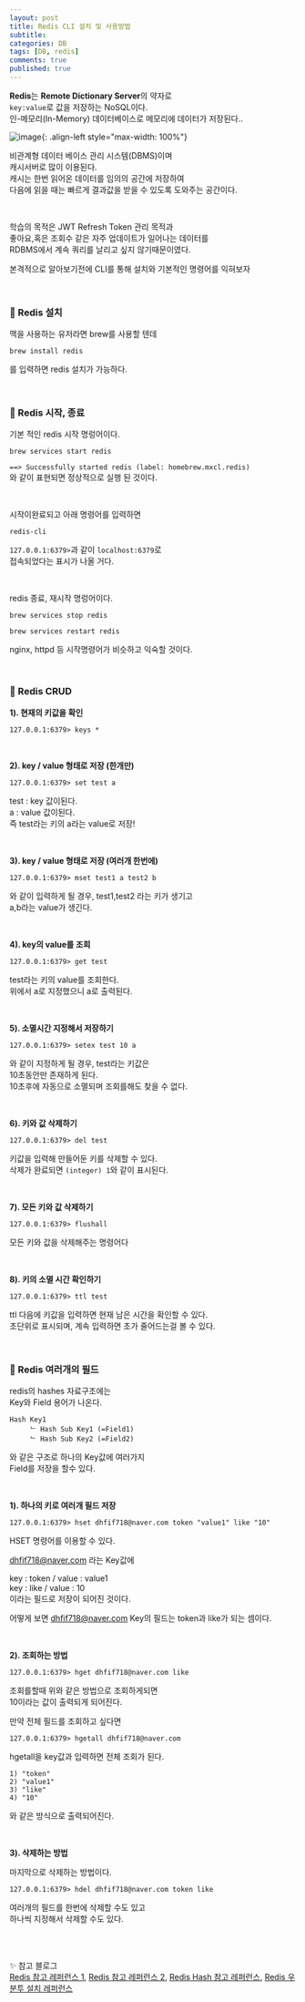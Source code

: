 ```yaml
---
layout: post
title: Redis CLI 설치 및 사용방법
subtitle: 
categories: DB
tags: [DB, redis]
comments: true
published: true
---
```


**Redis**는 **Remote Dictionary Server**의 약자로   
`key:value`로 값을 저장하는 NoSQL이다.   
인-메모리(In-Memory) 데이터베이스로 메모리에 데이터가 저장된다.. 

![image](https://user-images.githubusercontent.com/95069395/211693910-59b5da13-847e-4313-aed9-ce48a76c7434.png){: .align-left style="max-width: 100%"}

비관계형 데이터 베이스 관리 시스템(DBMS)이며  
캐시서버로 많이 이용된다.    
캐시는 한번 읽어온 데이터를 임의의 공간에 저장하여  
다음에 읽을 때는 빠르게 결과값을 받을 수 있도록 도와주는 공간이다.  

<br/>   

학습의 목적은 JWT Refresh Token 관리 목적과  
좋아요,혹은 조회수 같은 자주 업데이트가 일어나는 데이터를  
RDBMS에서 계속 쿼리를 날리고 싶지 않기때문이였다.  

본격적으로 알아보기전에 CLI를 통해 설치와 기본적인 명령어를 익혀보자

<br/>

### 📌 Redis 설치

맥을 사용하는 유저라면 brew를 사용할 텐데

```shell
brew install redis
```
를 입력하면 redis 설치가 가능하다.  

<br/>

### 📌 Redis 시작, 종료

기본 적인 redis 시작 명렁어이다.
```shell
brew services start redis
```
`==> Successfully started redis (label: homebrew.mxcl.redis)`  
와 같이 표현되면 정상적으로 실행 된 것이다.   

<br/>

시작이완료되고 아래 명령어를 입력하면
```shell
redis-cli
```
`127.0.0.1:6379>`과 같이 `localhost:6379`로  
접속되었다는 표시가 나올 거다.


<br/>

redis 종료, 재시작 명렁어이다.
```shell
brew services stop redis
```
```shell
brew services restart redis
```

nginx, httpd 등 시작명령어가 비슷하고 익숙할 것이다.

<br/>

### 📌 Redis CRUD

**1). 현재의 키값을 확인**
```shell
127.0.0.1:6379> keys *
```

<br/>

**2). key / value 형태로 저장 (한개만)**
```shell
127.0.0.1:6379> set test a
```
test : key 값이된다.  
a : value 값이된다.  
즉 test라는 키의 a라는 value로 저장!  

<br/>

**3). key / value 형태로 저장 (여러개 한번에)**

```shell
127.0.0.1:6379> mset test1 a test2 b
```
와 같이 입력하게 될 경우, test1,test2 라는 키가 생기고  
a,b라는 value가 생긴다.

<br/>

**4). key의 value를 조회**  
```shell
127.0.0.1:6379> get test
```
test라는 키의 value를 조회한다.   
위에서 a로 지정했으니 a로 출력된다.

<br/>

**5). 소멸시간 지정해서 저장하기**

```shell
127.0.0.1:6379> setex test 10 a
```
와 같이 지정하게 될 경우, test라는 키값은  
10초동안만 존재하게 된다.  
10초후에 자동으로 소멸되며 조회를해도 찾을 수 없다.  

<br/>

**6). 키와 값 삭제하기**  

```shell
127.0.0.1:6379> del test
```
키값을 입력해 만들어둔 키를 삭제할 수 있다.   
삭제가 완료되면 `(integer) 1`와 같이 표시된다.

<br/>

**7). 모든 키와 값 삭제하기**

```shell
127.0.0.1:6379> flushall
```
모든 키와 값을 삭제해주는 명령어다

<br/>

**8). 키의 소멸 시간 확인하기**

```shell
127.0.0.1:6379> ttl test
```
ttl 다음에 키값을 입력하면 현재 남은 시간을 확인할 수 있다.   
초단위로 표시되며, 계속 입력하면 초가 줄어드는걸 볼 수 있다.


<br/>

### 📌 Redis 여러개의 필드  

redis의 hashes 자료구조에는  
Key와 Field 용어가 나온다.  

```text
Hash Key1
     ᄂ Hash Sub Key1 (=Field1)
     ᄂ Hash Sub Key2 (=Field2)
```
와 같은 구조로 하나의 Key값에 여러가지  
Field를 저장을 할수 있다.  

<br/>  

**1). 하나의 키로 여러개 필드 저장**

```shell
127.0.0.1:6379> hset dhfif718@naver.com token "value1" like "10"
```
HSET 명령어를 이용할 수 있다.  

dhfif718@naver.com 라는 Key값에   

key : token / value : value1  
key : like / value : 10  
이라는 필드로 저장이 되어진 것이다.

어떻게 보면 dhfif718@naver.com Key의 필드는 token과 like가 되는 셈이다.  

<br/>

**2). 조회하는 방법**

```shell
127.0.0.1:6379> hget dhfif718@naver.com like
```

조회를할때 위와 같은 방법으로 조회하게되면  
10이라는 값이 출력되게 되어진다.  

만약 전체 필드를 조회하고 싶다면

```shell
127.0.0.1:6379> hgetall dhfif718@naver.com
```
hgetall을 key값과 입력하면 전체 조회가 된다.
```shell
1) "token"
2) "value1"
3) "like"
4) "10"
```
와 같은 방식으로 출력되어진다.   


<br/>

**3). 삭제하는 방법**  

마지막으로 삭제하는 방법이다.  

```shell
127.0.0.1:6379> hdel dhfif718@naver.com token like
```

여러개의 필드를 한번에 삭제할 수도 있고  
하나씩 지정해서 삭제할 수도 있다.




<br/>  
<br/>

✨ 참고 블로그   
[Redis 참고 레퍼런스 1], [Redis 참고 레퍼런스 2], [Redis Hash 참고 레퍼런스], [Redis 우분투 설치 레퍼런스]

<br/>
<br/>

[Redis 참고 레퍼런스 1]: https://freeblogger.tistory.com/10
[Redis 참고 레퍼런스 2]: https://wlswoo.tistory.com/44
[Redis 우분투 설치 레퍼런스]: https://server-talk.tistory.com/472  
[Redis Hash 참고 레퍼런스]: https://m.blog.naver.com/PostView.naver?isHttpsRedirect=true&blogId=wideeyed&logNo=221428664697
